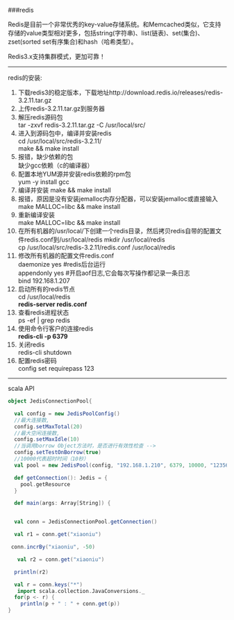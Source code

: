 ###redis

Redis是目前一个非常优秀的key-value存储系统。和Memcached类似，它支持存储的value类型相对更多，包括string(字符串)、list(链表)、set(集合)、zset(sorted set有序集合)和hash（哈希类型）。  
  
Redis3.x支持集群模式，更加可靠！

---
redis的安装:

1. 下载redis3的稳定版本，下载地址http://download.redis.io/releases/redis-3.2.11.tar.gz  
2. 上传redis-3.2.11.tar.gz到服务器  
3. 解压redis源码包  
tar -zxvf redis-3.2.11.tar.gz -C /usr/local/src/  
4. 进入到源码包中，编译并安装redis  
cd /usr/local/src/redis-3.2.11/  
make && make install  
5. 报错，缺少依赖的包  
缺少gcc依赖（c的编译器）  
6. 配置本地YUM源并安装redis依赖的rpm包  
yum -y install gcc  
7. 编译并安装 
make && make install  
8. 报错，原因是没有安装jemalloc内存分配器，可以安装jemalloc或直接输入
make MALLOC=libc && make install  
9. 重新编译安装   
make MALLOC=libc && make install  
10. 在所有机器的/usr/local/下创建一个redis目录，然后拷贝redis自带的配置文  件redis.conf到/usr/local/redis
mkdir /usr/local/redis  
cp /usr/local/src/redis-3.2.11/redis.conf /usr/local/redis  
11. 修改所有机器的配置文件redis.conf  
daemonize yes  #redis后台运行  
appendonly yes  #开启aof日志,它会每次写操作都记录一条日志  
bind 192.168.1.207  
12. 启动所有的redis节点  
cd /usr/local/redis  
**redis-server redis.conf**   
13. 查看redis进程状态  
ps -ef | grep redis  
14. 使用命令行客户的连接redis  
**redis-cli -p 6379**    
15. 关闭redis  
redis-cli shutdown  
17. 配置redis密码  
config set requirepass 123  

---

scala API

```scala
object JedisConnectionPool{

  val config = new JedisPoolConfig()
  //最大连接数,
  config.setMaxTotal(20)
  //最大空闲连接数,
  config.setMaxIdle(10)
  //当调用borrow Object方法时，是否进行有效性检查 -->
  config.setTestOnBorrow(true)
  //10000代表超时时间（10秒）
  val pool = new JedisPool(config, "192.168.1.210", 6379, 10000, "123568")

  def getConnection(): Jedis = {
    pool.getResource
  }

  def main(args: Array[String]) {


  val conn = JedisConnectionPool.getConnection()

  val r1 = conn.get("xiaoniu")

 conn.incrBy("xiaoniu", -50)

   val r2 = conn.get("xiaoniu")

  println(r2)

  val r = conn.keys("*")
   import scala.collection.JavaConversions._
  for(p <- r) {
    println(p + " : " + conn.get(p))
}

```

